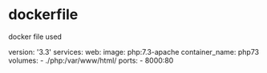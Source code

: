 # dockerfile
docker file used

version: '3.3'
services:
  web:
    image: php:7.3-apache
    container_name: php73
    volumes:
      - ./php:/var/www/html/
    ports:
      - 8000:80
